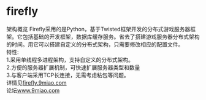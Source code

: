 ﻿firefly
=======

架构概览
Firefly采用的是Python，基于Twisted框架开发的分布式游戏服务器框架。它包括基础的开发框架，数据库缓存服务。省去了搭建游戏服务器分布式架构的时间。用它可以搭建自定义的分布式架构，只需要修改相应的配置文件。
<br>特性:
    <br>1.采用单线程多进程架构，支持自定义的分布式架构。
	<br>2.方便的服务器扩展机制，可快速扩展服务器类型和数量
	<br>3.与客户端采用TCP长连接，无需考虑粘包等问题。
<br>详情见<a href="firefly.9miao.com">firefly.9miao.com</a>
<br>论坛<a href="www.9miao.com">www.9miao.com</a>

